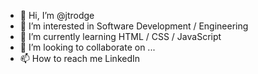 - 👋 Hi, I’m @jtrodge
- 👀 I’m interested in Software Development / Engineering
- 🌱 I’m currently learning HTML / CSS / JavaScript
- 💞️ I’m looking to collaborate on ...
- 📫 How to reach me LinkedIn

<!---
jtrodge/jtrodge is a ✨ special ✨ repository because its `README.md` (this file) appears on your GitHub profile.
You can click the Preview link to take a look at your changes.
--->
